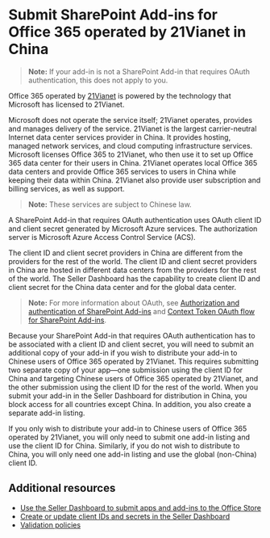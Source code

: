 # Submit SharePoint Add-ins for Office 365 operated by 21Vianet in China
>**Note:**  If your add-in is not a SharePoint Add-in that requires OAuth authentication, this does not apply to you. 
 

Office 365 operated by  [21Vianet](http://www.en.21vianet.com/) is powered by the technology that Microsoft has licensed to 21Vianet.
 

Microsoft does not operate the service itself; 21Vianet operates, provides and manages delivery of the service. 21Vianet is the largest carrier-neutral Internet data center services provider in China. It provides hosting, managed network services, and cloud computing infrastructure services. Microsoft licenses Office 365 to 21Vianet, who then use it to set up Office 365 data center for their users in China. 21Vianet operates local Office 365 data centers and provide Office 365 services to users in China while keeping their data within China. 21Vianet also provide user subscription and billing services, as well as support. 
 


>**Note:**  These services are subject to Chinese law.
 

A SharePoint Add-in that requires OAuth authentication uses OAuth client ID and client secret generated by Microsoft Azure services. The authorization server is Microsoft Azure Access Control Service (ACS). 
 
The client ID and client secret providers in China are different from the providers for the rest of the world. The client ID and client secret providers in China are hosted in different data centers from the providers for the rest of the world. The Seller Dashboard has the capability to create client ID and client secret for the China data center and for the global data center.
 

>**Note:**  For more information about OAuth, see  [Authorization and authentication of SharePoint Add-ins](https://msdn.microsoft.com/EN-US/library/fp142384.aspx) and [Context Token OAuth flow for SharePoint Add-ins](https://msdn.microsoft.com/en-us/library/office/fp142382.aspx).
 

Because your SharePoint Add-in that requires OAuth authentication has to be associated with a client ID and client secret, you will need to submit an additional copy of your add-in if you wish to distribute your add-in to Chinese users of Office 365 operated by 21Vianet. This requires submitting two separate copy of your app—one submission using the client ID for China and targeting Chinese users of Office 365 operated by 21Vianet, and the other submission using the client ID for the rest of the world. When you submit your add-in in the Seller Dashboard for distribution in China, you block access for all countries except China. In addition, you also create a separate add-in listing.
 
If you only wish to distribute your add-in to Chinese users of Office 365 operated by 21Vianet, you will only need to submit one add-in listing and use the client ID for China. Similarly, if you do not wish to distribute to China, you will only need one add-in listing and use the global (non-China) client ID.
 

## Additional resources
<a name="bk_addresources"> </a>


-  [Use the Seller Dashboard to submit apps and add-ins to the Office Store](use-the-seller-dashboard-to-submit-apps-and-add-ins-to-the-office-store.md)
-  [Create or update client IDs and secrets in the Seller Dashboard](create-or-update-client-ids-and-secrets.md)
-  [Validation policies](validation-policies.md)
    
 

